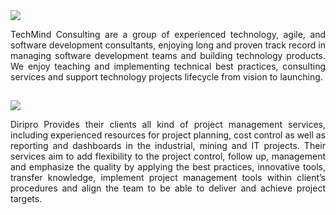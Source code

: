 <div data-type="logo">
      <a href="http://techmindsconsulting.io/" target="new"><img style="background-position: center center;background-repeat: no-repeat;" data-setting="border" src="https://images.builderservices.io/s/cdn/v1.0/i/m?url=https%3A%2F%2Fstorage.googleapis.com%2Fproduction-domaincom-v1-0-4%2F364%2F1025364%2FhhOnWdGD%2F5060858bb6084280898acaa6bcbea091&amp;methods=resize%2C500%2C5000">
      </a>
 </div>

<p style='text-align: justify;'>TechMind Consulting are a group of experienced technology, agile, and software development consultants, enjoying long and proven track record in managing software development teams and building technology products. We enjoy teaching and implementing technical best practices, consulting services and support technology projects lifecycle from vision to launching. </p>

## 

<div data-type="logo">
      <a href="https://diripro.com/" target="new"><img style="background-position: center center;background-repeat: no-repeat;" data-setting="border" src="https://images.builderservices.io/s/cdn/v1.0/i/m?url=https://usercontent.one/wp/diripro.com/wp-content/uploads/2019/01/logo.png?media=1641771005">
      </a>
      
 </div>
 
 <p style='text-align: justify;'>Diripro Provides their clients all kind of project management services, including experienced resources for project planning, cost control as well as reporting and dashboards in the industrial, mining and IT projects. Their services aim to add flexibility to the project control, follow up, management and emphasize the quality by applying the best practices, innovative tools, transfer knowledge, implement project management tools within client’s procedures and align the team to be able to deliver and achieve project targets. </p>